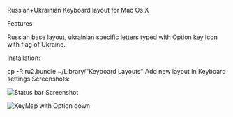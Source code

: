 Russian+Ukrainian Keyboard layout for Mac Os X

Features:

  Russian base layout, ukrainian specific letters typed with Option key
  Icon with flag of Ukraine.

Installation:

cp -R ru2.bundle ~/Library/"Keyboard Layouts"
Add new layout in Keyboard settings
Screenshots:

![Status bar Screenshot](http://sevikkk.github.io/ru-ua-keyboard/img/ss1.png)

![KeyMap with Option down](http://sevikkk.github.io/ru-ua-keyboard/img/ss1.png)

